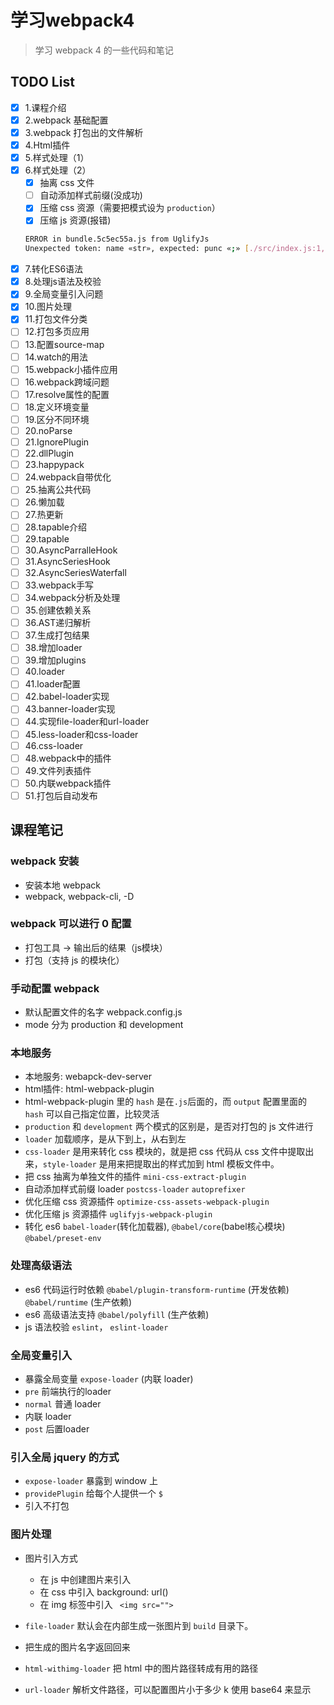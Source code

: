 # 学习webpack4
> 学习 webpack 4  的一些代码和笔记

## TODO List
- [x] 1.课程介绍  
- [x] 2.webpack 基础配置
- [x] 3.webpack 打包出的文件解析
- [x] 4.Html插件
- [x] 5.样式处理（1）
- [x] 6.样式处理（2）
    - [x] 抽离 css 文件
    - [ ] 自动添加样式前缀(没成功)
    - [x] 压缩 css 资源（需要把模式设为 `production`）
    - [x] 压缩 js 资源(报错)  
    ```bash
    ERROR in bundle.5c5ec55a.js from UglifyJs
    Unexpected token: name «str», expected: punc «;» [./src/index.js:1,0][bundle.5c5ec55a.js:91,4]
    ```
- [x] 7.转化ES6语法
- [x] 8.处理js语法及校验
- [x] 9.全局变量引入问题
- [x] 10.图片处理
- [x] 11.打包文件分类
- [ ] 12.打包多页应用
- [ ] 13.配置source-map
- [ ] 14.watch的用法
- [ ] 15.webpack小插件应用
- [ ] 16.webpack跨域问题
- [ ] 17.resolve属性的配置
- [ ] 18.定义环境变量
- [ ] 19.区分不同环境
- [ ] 20.noParse
- [ ] 21.IgnorePlugin
- [ ] 22.dllPlugin
- [ ] 23.happypack
- [ ] 24.webpack自带优化
- [ ] 25.抽离公共代码
- [ ] 26.懒加载
- [ ] 27.热更新
- [ ] 28.tapable介绍
- [ ] 29.tapable
- [ ] 30.AsyncParralleHook
- [ ] 31.AsyncSeriesHook
- [ ] 32.AsyncSeriesWaterfall
- [ ] 33.webpack手写
- [ ] 34.webpack分析及处理
- [ ] 35.创建依赖关系
- [ ] 36.AST递归解析
- [ ] 37.生成打包结果
- [ ] 38.增加loader
- [ ] 39.增加plugins
- [ ] 40.loader
- [ ] 41.loader配置
- [ ] 42.babel-loader实现
- [ ] 43.banner-loader实现
- [ ] 44.实现file-loader和url-loader
- [ ] 45.less-loader和css-loader
- [ ] 46.css-loader
- [ ] 48.webpack中的插件
- [ ] 49.文件列表插件
- [ ] 50.内联webpack插件
- [ ] 51.打包后自动发布

## 课程笔记

### webpack 安装
- 安装本地 webpack
- webpack, webpack-cli, -D

### webpack 可以进行 0 配置
- 打包工具 -> 输出后的结果（js模块）
- 打包（支持 js 的模块化）

### 手动配置 webpack
- 默认配置文件的名字 webpack.config.js 
- mode 分为 production 和 development

### 本地服务
- 本地服务: webapck-dev-server
- html插件: html-webpack-plugin
- html-webpack-plugin 里的 `hash` 是在`.js`后面的，而 `output` 配置里面的 `hash` 可以自己指定位置，比较灵活
- `production` 和 `development` 两个模式的区别是，是否对打包的 js 文件进行
- `loader` 加载顺序，是从下到上，从右到左
- `css-loader` 是用来转化 css 模块的，就是把 css 代码从 css 文件中提取出来，`style-loader` 是用来把提取出的样式加到 html 模板文件中。
- 把 css 抽离为单独文件的插件 `mini-css-extract-plugin`
- 自动添加样式前缀 loader `postcss-loader` `autoprefixer`
- 优化压缩 css 资源插件 `optimize-css-assets-webpack-plugin`
- 优化压缩 js 资源插件 `uglifyjs-webpack-plugin`
- 转化 es6 `babel-loader`(转化加载器), `@babel/core`(babel核心模块) `@babel/preset-env`

### 处理高级语法
- es6 代码运行时依赖 `@babel/plugin-transform-runtime` (开发依赖) `@babel/runtime` (生产依赖)
- es6 高级语法支持 `@babel/polyfill` (生产依赖)
- js 语法校验 `eslint`， `eslint-loader`

### 全局变量引入
- 暴露全局变量 `expose-loader` (内联 loader)
- `pre` 前端执行的loader  
- `normal` 普通 loader
- 内联 loader
- `post` 后置loader

### 引入全局 jquery 的方式
- `expose-loader` 暴露到 window 上
- `providePlugin` 给每个人提供一个 `$`
- 引入不打包

### 图片处理
 - 图片引入方式
    - 在 js 中创建图片来引入
    - 在 css 中引入 background: url()
    - 在 img 标签中引入 ` <img src="">`

- `file-loader` 默认会在内部生成一张图片到 `build` 目录下。
- 把生成的图片名字返回回来 
- `html-withimg-loader` 把 html 中的图片路径转成有用的路径
- `url-loader` 解析文件路径，可以配置图片小于多少 k 使用 base64 来显示